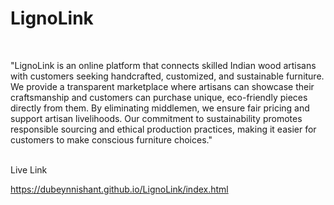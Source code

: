 # LignoLink

<br>


"LignoLink is an online platform that connects skilled Indian wood artisans with customers seeking handcrafted, customized, and sustainable furniture. We provide a transparent marketplace where artisans can showcase their craftsmanship and customers can purchase unique, eco-friendly pieces directly from them. By eliminating middlemen, we ensure fair pricing and support artisan livelihoods. Our commitment to sustainability promotes responsible sourcing and ethical production practices, making it easier for customers to make conscious furniture choices."



<br>
Live Link
<br>

https://dubeynnishant.github.io/LignoLink/index.html
